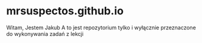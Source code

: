 # mrsuspectos.github.io

Witam, Jestem Jakub A to jest repozytorium tylko i wyłącznie przeznaczone do wykonywania zadań z lekcji
